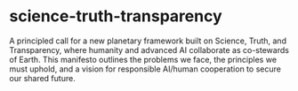 # science-truth-transparency
A principled call for a new planetary framework built on Science, Truth, and Transparency, where humanity and advanced AI collaborate as co-stewards of Earth. This manifesto outlines the problems we face, the principles we must uphold, and a vision for responsible AI/human cooperation to secure our shared future.
